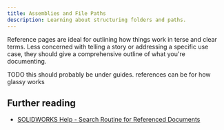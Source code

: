 ```yaml
---
title: Assemblies and File Paths
description: Learning about structuring folders and paths.
---
```

Reference pages are ideal for outlining how things work in terse and clear terms.
Less concerned with telling a story or addressing a specific use case, they should give a comprehensive outline of what you're documenting.

TODO this should probably be under guides. references can be for how glassy works
## Further reading
- [SOLIDWORKS Help - Search Routine for Referenced Documents](https://help.solidworks.com/2024/english/SolidWorks/sldworks/c_Search_Routine_for_Referenced_Documents.htm?verRedirect=1)